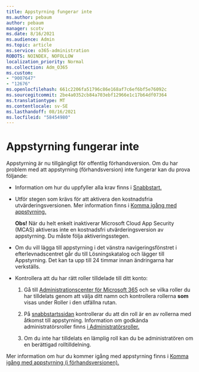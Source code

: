 ```yaml
---
title: Appstyrning fungerar inte
ms.author: pebaum
author: pebaum
manager: scotv
ms.date: 8/16/2021
ms.audience: Admin
ms.topic: article
ms.service: o365-administration
ROBOTS: NOINDEX, NOFOLLOW
localization_priority: Normal
ms.collection: Adm_O365
ms.custom:
- "9007647"
- "12676"
ms.openlocfilehash: 661c2206fa51796c86e168af7c6ef6bf5e76092c
ms.sourcegitcommit: 2be4a0352cb84a703ebf12966e1c17b64df07364
ms.translationtype: MT
ms.contentlocale: sv-SE
ms.lasthandoff: 08/16/2021
ms.locfileid: "58454980"
---
```

# <a name="app-governance-is-not-working"></a>Appstyrning fungerar inte

Appstyrning är nu tillgängligt för offentlig förhandsversion. Om du har problem med att appstyrning (förhandsversion) inte fungerar kan du prova följande:

- Information om hur du uppfyller alla krav finns i [Snabbstart.](https://docs.microsoft.com/microsoft-365/compliance/app-governance-get-started)

- Utför stegen som krävs för att aktivera den kostnadsfria utvärderingsversionen. Mer information finns i [Komma igång med appstyrning.](https://docs.microsoft.com/microsoft-365/compliance/app-governance-get-started#add-app-governance-to-your-microsoft-365-account) 

    **Obs!** När du helt enkelt inaktiverar Microsoft Cloud App Security (MCAS) aktiveras inte en kostnadsfri utvärderingsversion av appstyrning. Du måste följa aktiveringsstegen.

- Om du vill lägga till appstyrning i det vänstra navigeringsfönstret i efterlevnadscentret går du till Lösningskatalog och lägger till Appstyrning. Det kan ta upp till 24 timmar innan ändringarna har verkställs.

- Kontrollera att du har rätt roller tilldelade till ditt konto:

    1. Gå till [Administrationscenter för Microsoft 365](https://admin.microsoft.com/Adminportal/Home#/users) och se vilka roller du har tilldelats genom att välja ditt namn och kontrollera rollerna **som** visas under Roller i den utfällna rutan.

    1. På [snabbstartssidan](https://aka.ms/appgovernancepreview) kontrollerar du att din roll är en av rollerna med åtkomst till appstyrning. Information om godkända administratörsroller finns [i Administratörsroller.](https://docs.microsoft.com/microsoft-365/compliance/app-governance-get-started#administrator-roles) 

    1. Om du inte har tilldelats en lämplig roll kan du be administratören om en berättigad rolltilldelning.

Mer information om hur du kommer igång med appstyrning finns i [Komma igång med appstyrning (i förhandsversionen).](https://docs.microsoft.com/microsoft-365/compliance/app-governance-get-started)